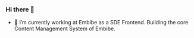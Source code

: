 ### Hi there 👋

- 🔭 I’m currently working at Embibe as a SDE Frontend. Building the core Content Management System of Embibe.
